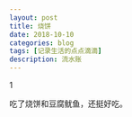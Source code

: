 ```yaml
---
layout: post
title: 烧饼
date: 2018-10-10
categories: blog
tags: [记录生活的点点滴滴]
description: 流水账
---
```


1 

吃了烧饼和豆腐鱿鱼，还挺好吃。




